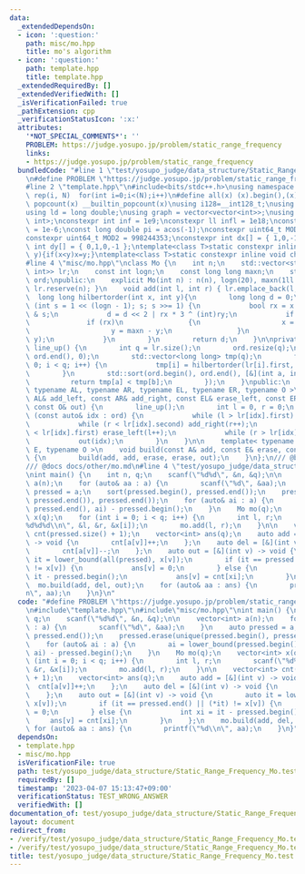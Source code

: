 ```yaml
---
data:
  _extendedDependsOn:
  - icon: ':question:'
    path: misc/mo.hpp
    title: mo's algorithm
  - icon: ':question:'
    path: template.hpp
    title: template.hpp
  _extendedRequiredBy: []
  _extendedVerifiedWith: []
  _isVerificationFailed: true
  _pathExtension: cpp
  _verificationStatusIcon: ':x:'
  attributes:
    '*NOT_SPECIAL_COMMENTS*': ''
    PROBLEM: https://judge.yosupo.jp/problem/static_range_frequency
    links:
    - https://judge.yosupo.jp/problem/static_range_frequency
  bundledCode: "#line 1 \"test/yosupo_judge/data_structure/Static_Range_Frequency_Mo.test.cpp\"\
    \n#define PROBLEM \"https://judge.yosupo.jp/problem/static_range_frequency\"\n\
    #line 2 \"template.hpp\"\n#include<bits/stdc++.h>\nusing namespace std;\n#define\
    \ rep(i, N)  for(int i=0;i<(N);i++)\n#define all(x) (x).begin(),(x).end()\n#define\
    \ popcount(x) __builtin_popcount(x)\nusing i128=__int128_t;\nusing ll = long long;\n\
    using ld = long double;\nusing graph = vector<vector<int>>;\nusing P = pair<int,\
    \ int>;\nconstexpr int inf = 1e9;\nconstexpr ll infl = 1e18;\nconstexpr ld eps\
    \ = 1e-6;\nconst long double pi = acos(-1);\nconstexpr uint64_t MOD = 1e9 + 7;\n\
    constexpr uint64_t MOD2 = 998244353;\nconstexpr int dx[] = { 1,0,-1,0 };\nconstexpr\
    \ int dy[] = { 0,1,0,-1 };\ntemplate<class T>static constexpr inline void chmax(T&x,T\
    \ y){if(x<y)x=y;}\ntemplate<class T>static constexpr inline void chmin(T&x,T y){if(x>y)x=y;}\n\
    #line 4 \"misc/mo.hpp\"\nclass Mo {\n    int n;\n    std::vector<std::pair<int,\
    \ int>> lr;\n    const int logn;\n    const long long maxn;\n    std::vector<int>\
    \ ord;\npublic:\n    explicit Mo(int n) : n(n), logn(20), maxn(1ll << logn) {\
    \ lr.reserve(n); }\n    void add(int l, int r) { lr.emplace_back(l, r); }\n  \
    \  long long hilbertorder(int x, int y){\n        long long d = 0;\n        for\
    \ (int s = 1 << (logn - 1); s; s >>= 1) {\n            bool rx = x & s, ry = y\
    \ & s;\n            d = d << 2 | rx * 3 ^ (int)ry;\n            if (!ry){\n  \
    \              if (rx)\n                {\n                    x = maxn - x;\n\
    \                    y = maxn - y;\n                }\n                swap(x,\
    \ y);\n            }\n        }\n        return d;\n    }\n\nprivate:\n    void\
    \ line_up() {\n        int q = lr.size();\n        ord.resize(q);\n        std::iota(ord.begin(),\
    \ ord.end(), 0);\n        std::vector<long long> tmp(q);\n        for (int i =\
    \ 0; i < q; i++) {\n            tmp[i] = hilbertorder(lr[i].first, lr[i].second);\n\
    \        }\n        std::sort(ord.begin(), ord.end(), [&](int a, int b) {\n  \
    \          return tmp[a] < tmp[b];\n        });\n    }\npublic:\n    template<\
    \ typename AL, typename AR, typename EL, typename ER, typename O >\n    void build(const\
    \ AL& add_left, const AR& add_right, const EL& erase_left, const ER& erase_right,\
    \ const O& out) {\n        line_up();\n        int l = 0, r = 0;\n        for\
    \ (const auto& idx : ord) {\n            while (l > lr[idx].first) add_left(--l);\n\
    \            while (r < lr[idx].second) add_right(r++);\n            while (l\
    \ < lr[idx].first) erase_left(l++);\n            while (r > lr[idx].second) erase_right(--r);\n\
    \            out(idx);\n        }\n    }\n\n    template< typename A, typename\
    \ E, typename O >\n    void build(const A& add, const E& erase, const O& out)\
    \ {\n        build(add, add, erase, erase, out);\n    }\n};\n/// @brief mo's algorithm\n\
    /// @docs docs/other/mo.md\n#line 4 \"test/yosupo_judge/data_structure/Static_Range_Frequency_Mo.test.cpp\"\
    \nint main() {\n    int n, q;\n    scanf(\"%d%d\", &n, &q);\n\n    vector<int>\
    \ a(n);\n    for (auto& aa : a) {\n        scanf(\"%d\", &aa);\n    }\n    auto\
    \ pressed = a;\n    sort(pressed.begin(), pressed.end());\n    pressed.erase(unique(pressed.begin(),\
    \ pressed.end()), pressed.end());\n    for (auto& ai : a) {\n        ai = lower_bound(pressed.begin(),\
    \ pressed.end(), ai) - pressed.begin();\n    }\n    Mo mo(q);\n    vector<int>\
    \ x(q);\n    for (int i = 0; i < q; i++) {\n        int l, r;\n        scanf(\"\
    %d%d%d\\n\", &l, &r, &x[i]);\n        mo.add(l, r);\n    }\n\n    vector<int>\
    \ cnt(pressed.size() + 1);\n    vector<int> ans(q);\n    auto add = [&](int v)\
    \ -> void {\n        cnt[a[v]]++;\n    };\n    auto del = [&](int v) -> void {\n\
    \        cnt[a[v]]--;\n    };\n    auto out = [&](int v) -> void {\n        auto\
    \ it = lower_bound(all(pressed), x[v]);\n        if (it == pressed.end() || (*it)\
    \ != x[v]) {\n            ans[v] = 0;\n        } else {\n            int xi =\
    \ it - pressed.begin();\n            ans[v] = cnt[xi];\n        }\n    };\n  \
    \  mo.build(add, del, out);\n    for (auto& aa : ans) {\n        printf(\"%d\\\
    n\", aa);\n    }\n}\n"
  code: "#define PROBLEM \"https://judge.yosupo.jp/problem/static_range_frequency\"\
    \n#include\"template.hpp\"\n#include\"misc/mo.hpp\"\nint main() {\n    int n,\
    \ q;\n    scanf(\"%d%d\", &n, &q);\n\n    vector<int> a(n);\n    for (auto& aa\
    \ : a) {\n        scanf(\"%d\", &aa);\n    }\n    auto pressed = a;\n    sort(pressed.begin(),\
    \ pressed.end());\n    pressed.erase(unique(pressed.begin(), pressed.end()), pressed.end());\n\
    \    for (auto& ai : a) {\n        ai = lower_bound(pressed.begin(), pressed.end(),\
    \ ai) - pressed.begin();\n    }\n    Mo mo(q);\n    vector<int> x(q);\n    for\
    \ (int i = 0; i < q; i++) {\n        int l, r;\n        scanf(\"%d%d%d\\n\", &l,\
    \ &r, &x[i]);\n        mo.add(l, r);\n    }\n\n    vector<int> cnt(pressed.size()\
    \ + 1);\n    vector<int> ans(q);\n    auto add = [&](int v) -> void {\n      \
    \  cnt[a[v]]++;\n    };\n    auto del = [&](int v) -> void {\n        cnt[a[v]]--;\n\
    \    };\n    auto out = [&](int v) -> void {\n        auto it = lower_bound(all(pressed),\
    \ x[v]);\n        if (it == pressed.end() || (*it) != x[v]) {\n            ans[v]\
    \ = 0;\n        } else {\n            int xi = it - pressed.begin();\n       \
    \     ans[v] = cnt[xi];\n        }\n    };\n    mo.build(add, del, out);\n   \
    \ for (auto& aa : ans) {\n        printf(\"%d\\n\", aa);\n    }\n}"
  dependsOn:
  - template.hpp
  - misc/mo.hpp
  isVerificationFile: true
  path: test/yosupo_judge/data_structure/Static_Range_Frequency_Mo.test.cpp
  requiredBy: []
  timestamp: '2023-04-07 15:13:47+09:00'
  verificationStatus: TEST_WRONG_ANSWER
  verifiedWith: []
documentation_of: test/yosupo_judge/data_structure/Static_Range_Frequency_Mo.test.cpp
layout: document
redirect_from:
- /verify/test/yosupo_judge/data_structure/Static_Range_Frequency_Mo.test.cpp
- /verify/test/yosupo_judge/data_structure/Static_Range_Frequency_Mo.test.cpp.html
title: test/yosupo_judge/data_structure/Static_Range_Frequency_Mo.test.cpp
---
```

